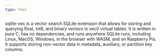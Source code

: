 ```yaml
---
type: Tool
---
```


sqlite-vec is a vector search SQLite extension that allows for storing and querying float, int8, and binary vectors in vec0 virtual tables. It is written in pure C, has no dependencies, and runs anywhere SQLite runs, including Linux, MacOS, Windows, in the browser with WASM, and on Raspberry Pis. It supports storing non-vector data in metadata, auxiliary, or partition key columns.
